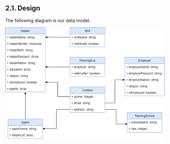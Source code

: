 ## 2.1. Design

<!-- Use-case model will be mentioned here (David). -->

The following diagram is our data model. 

![](https://raw.githubusercontent.com/davidtang1006/FYP-Code/master/deliverable-docs/dataModel.png?token=ALMYBLRJGFEFCOLNTPX747K5RPEHK)
